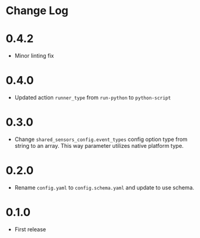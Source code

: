 # Change Log

# 0.4.2

- Minor linting fix

# 0.4.0

- Updated action `runner_type` from `run-python` to `python-script`

# 0.3.0

- Change ``shared_sensors_config.event_types`` config option type from string to an array.
  This way parameter utilizes native platform type.

# 0.2.0

- Rename `config.yaml` to `config.schema.yaml` and update to use schema.

# 0.1.0

- First release
